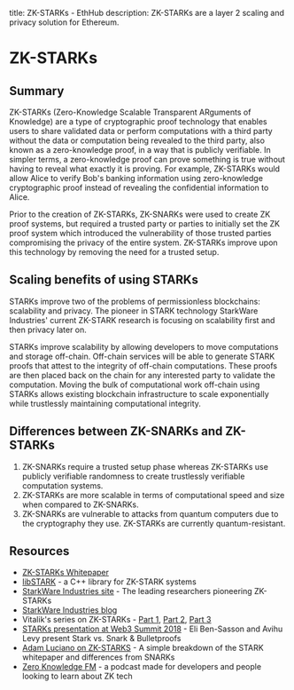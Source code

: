 title: ZK-STARKs - EthHub
description: ZK-STARKs are a layer 2 scaling and privacy solution for Ethereum.

# ZK-STARKs

## Summary

ZK-STARKs \(Zero-Knowledge Scalable Transparent ARguments of Knowledge\) are a type of cryptographic proof technology that enables users to share validated data or perform computations with a third party without the data or computation being revealed to the third party, also known as a zero-knowledge proof, in a way that is publicly verifiable. In simpler terms, a zero-knowledge proof can prove something is true without having to reveal what exactly it is proving. For example, ZK-STARKs would allow Alice to verify Bob's banking information using zero-knowledge cryptographic proof instead of revealing the confidential information to Alice.

Prior to the creation of ZK-STARKs, ZK-SNARKs were used to create ZK proof systems, but required a trusted party or parties to initially set the ZK proof system which introduced the vulnerability of those trusted parties compromising the privacy of the entire system. ZK-STARKs improve upon this technology by removing the need for a trusted setup.

## Scaling benefits of using STARKs

STARKs improve two of the problems of permissionless blockchains: scalability and privacy. The pioneer in STARK technology StarkWare Industries' current ZK-STARK research is focusing on scalability first and then privacy later on.

STARKs improve scalability by allowing developers to move computations and storage off-chain. Off-chain services will be able to generate STARK proofs that attest to the integrity of off-chain computations. These proofs are then placed back on the chain for any interested party to validate the computation. Moving the bulk of computational work off-chain using STARKs allows existing blockchain infrastructure to scale exponentially while trustlessly maintaining computational integrity.

## Differences between ZK-SNARKs and ZK-STARKs

1. ZK-SNARKs require a trusted setup phase whereas ZK-STARKs use publicly verifiable randomness to create trustlessly verifiable computation systems. 
2. ZK-STARKs are more scalable in terms of computational speed and size when compared to ZK-SNARKs. 
3. ZK-SNARKs are vulnerable to attacks from quantum computers due to the cryptography they use. ZK-STARKs are currently quantum-resistant.

## Resources

* [ZK-STARKs Whitepaper](https://eprint.iacr.org/2018/046.pdf)
* [libSTARK](https://github.com/elibensasson/libSTARK) - a C++ library for ZK-STARK systems
* [StarkWare Industries site](https://www.starkware.co/) - The leading researchers pioneering ZK-STARKs
* [StarkWare Industries blog](https://medium.com/@StarkWare)
* Vitalik's series on ZK-STARKs - [Part 1](https://vitalik.eth.limo/general/2017/11/09/starks_part_1.html), [Part 2](https://vitalik.eth.limo/general/2017/11/22/starks_part_2.html), [Part 3](https://vitalik.eth.limo/general/2018/07/21/starks_part_3.html) 
* [STARKs presentation at Web3 Summit 2018](https://www.youtube.com/watch?v=1KSwVIZ82hs) - Eli Ben-Sasson and Avihu Levy present Stark vs. Snark & Bulletproofs 
* [Adam Luciano on ZK-STARKS](https://medium.com/coinmonks/zk-starks-create-verifiable-trust-even-against-quantum-computers-dd9c6a2bb13d) - A simple breakdown of the STARK whitepaper and differences from SNARKs
* [Zero Knowledge FM](https://www.zeroknowledge.fm/) - a podcast made for developers and people looking to learn about ZK tech 

